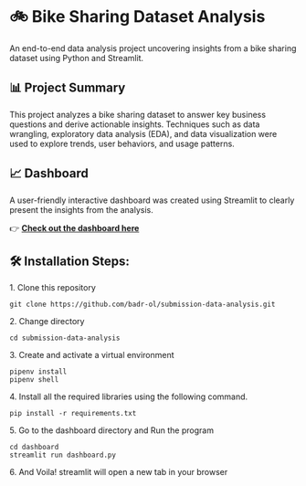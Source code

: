 # 🚲 Bike Sharing Dataset Analysis

An end-to-end data analysis project uncovering insights from a bike sharing dataset using Python and Streamlit.

## 📊 Project Summary

This project analyzes a bike sharing dataset to answer key business questions and derive actionable insights. Techniques such as data wrangling, exploratory data analysis (EDA), and data visualization were used to explore trends, user behaviors, and usage patterns.

## 📈 Dashboard

A user-friendly interactive dashboard was created using Streamlit to clearly present the insights from the analysis.

👉 **[Check out the dashboard here](https://submission-bike-sharing.streamlit.app/)**


<h2>🛠️ Installation Steps:</h2>

<p>1. Clone this repository</p>

```
git clone https://github.com/badr-ol/submission-data-analysis.git
```
<p>2. Change directory</p>

```
cd submission-data-analysis
```
<p>3. Create and activate a virtual environment</p>

```
pipenv install
pipenv shell
```
<p>4. Install all the required libraries using the following command.</p>

```
pip install -r requirements.txt
```
<p>5. Go to the dashboard directory and Run the program</p>

```
cd dashboard
streamlit run dashboard.py
```
<p>6. And Voila! streamlit will open a new tab in your browser</p>
